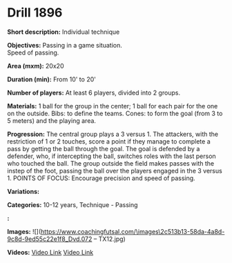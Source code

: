 # Drill 1896

**Short description:**
Individual technique

**Objectives:**
Passing in a game situation.   
Speed of passing.

**Area (mxm):**
20x20

**Duration (min):**
From 10' to 20'

**Number of players:**
At least 6 players, divided into 2 groups.

**Materials:**
1 ball for the group in the center; 1 ball for each pair for the one on the outside. Bibs: to define the teams. Cones: to form the goal (from 3 to 5 meters) and the playing area.

**Progression:**
The central group plays a 3 versus 1. The attackers, with the restriction of 1 or 2 touches, score a point if they manage to complete a pass by getting the ball through the goal. The goal is defended by a defender, who, if intercepting the ball, switches roles with the last person who touched the ball. The group outside the field makes passes with the instep of the foot, passing the ball over the players engaged in the 3 versus 1. POINTS OF FOCUS: Encourage precision and speed of passing.

**Variations:**


**Categories:**
10-12 years, Technique - Passing

**:**


**Images:**
![](https://www.coachingfutsal.com/\images\2c513b13-58da-4a8d-9c8d-9ed55c22e1f8_Dvd.072 – TX12.jpg)

**Videos:**
[Video Link](https://www.youtube.com/embed/nvV_NYaxLrs)
[Video Link](https://www.youtube.com/embed/F7cnzqDa2jg)

